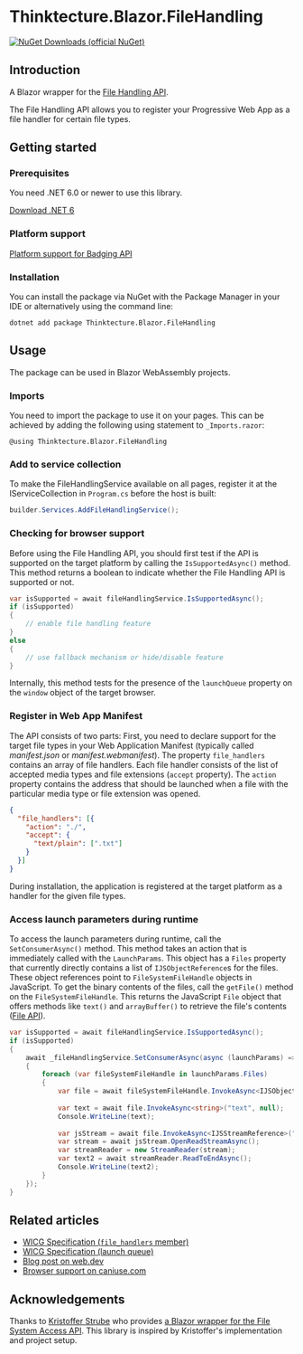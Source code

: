 # Thinktecture.Blazor.FileHandling

[![NuGet Downloads (official NuGet)](https://img.shields.io/nuget/dt/Thinktecture.Blazor.FileHandling?label=NuGet%20Downloads)](https://www.nuget.org/packages/Thinktecture.Blazor.FileHandling/)

## Introduction

A Blazor wrapper for the [File Handling API](https://wicg.github.io/manifest-incubations/#file_handlers-member).

The File Handling API allows you to register your Progressive Web App as a file handler for certain file types.

## Getting started

### Prerequisites

You need .NET 6.0 or newer to use this library.

[Download .NET 6](https://dotnet.microsoft.com/download/dotnet/6.0)

### Platform support

[Platform support for Badging API](https://caniuse.com/mdn-api_launchqueue)

### Installation

You can install the package via NuGet with the Package Manager in your IDE or alternatively using the command line:

```
dotnet add package Thinktecture.Blazor.FileHandling
```

## Usage

The package can be used in Blazor WebAssembly projects.

### Imports

You need to import the package to use it on your pages. This can be achieved by adding the following using statement to `_Imports.razor`:

```
@using Thinktecture.Blazor.FileHandling
```

### Add to service collection

To make the FileHandlingService available on all pages, register it at the IServiceCollection in `Program.cs` before the host is built:

```csharp
builder.Services.AddFileHandlingService();
```

### Checking for browser support

Before using the File Handling API, you should first test if the API is supported on the target platform by calling the `IsSupportedAsync()` method.
This method returns a boolean to indicate whether the File Handling API is supported or not.

```csharp
var isSupported = await fileHandlingService.IsSupportedAsync();
if (isSupported)
{
    // enable file handling feature
}
else
{
    // use fallback mechanism or hide/disable feature
}
```

Internally, this method tests for the presence of the `launchQueue` property on the `window` object of the target browser.

### Register in Web App Manifest

The API consists of two parts:
First, you need to declare support for the target file types in your Web Application Manifest (typically called _manifest.json_ or _manifest.webmanifest_).
The property `file_handlers` contains an array of file handlers.
Each file handler consists of the list of accepted media types and file extensions (`accept` property).
The `action` property contains the address that should be launched when a file with the particular media type or file extension was opened.

```json
{
  "file_handlers": [{
    "action": "./",
    "accept": {
      "text/plain": [".txt"]
    }
  }]
}
```

During installation, the application is registered at the target platform as a handler for the given file types.

### Access launch parameters during runtime

To access the launch parameters during runtime, call the `SetConsumerAsync()` method.
This method takes an action that is immediately called with the `LaunchParams`.
This object has a `Files` property that currently directly contains a list of `IJSObjectReference`s for the files.
These object references point to `FileSystemFileHandle` objects in JavaScript.
To get the binary contents of the files, call the `getFile()` method on the `FileSystemFileHandle`.
This returns the JavaScript `File` object that offers methods like `text()` and `arrayBuffer()` to retrieve the file's contents ([File API](https://developer.mozilla.org/en-US/docs/Web/API/File)).

```csharp
var isSupported = await fileHandlingService.IsSupportedAsync();
if (isSupported)
{
    await _fileHandlingService.SetConsumerAsync(async (launchParams) =>
    {
        foreach (var fileSystemFileHandle in launchParams.Files)
        {
            var file = await fileSystemFileHandle.InvokeAsync<IJSObjectReference>("getFile", null);
            
            var text = await file.InvokeAsync<string>("text", null);
            Console.WriteLine(text);
            
            var jsStream = await file.InvokeAsync<IJSStreamReference>("arrayBuffer", null);
            var stream = await jsStream.OpenReadStreamAsync();
            var streamReader = new StreamReader(stream);
            var text2 = await streamReader.ReadToEndAsync();
            Console.WriteLine(text2);
        }
    });
}
```

## Related articles

- [WICG Specification (`file_handlers` member)](https://wicg.github.io/manifest-incubations/#file_handlers-member)
- [WICG Specification (launch queue)](https://wicg.github.io/manifest-incubations/#launch-queue-and-launch-params)
- [Blog post on web.dev](https://web.dev/file-handling/)
- [Browser support on caniuse.com](https://caniuse.com/mdn-api_launchqueue)

## Acknowledgements

Thanks to [Kristoffer Strube](https://twitter.com/kstrubeg) who provides [a Blazor wrapper for the File System Access API](https://github.com/KristofferStrube/Blazor.FileSystemAccess).
This library is inspired by Kristoffer's implementation and project setup.
